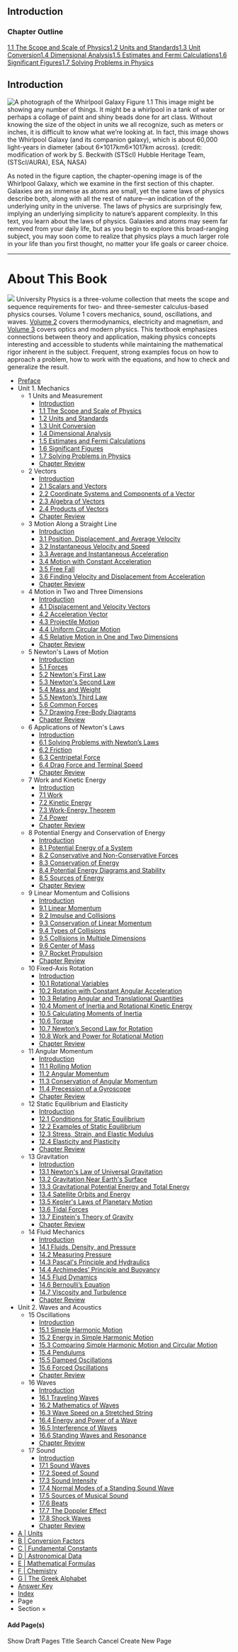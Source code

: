 ##  Introduction 

### Chapter Outline

[1.1 The Scope and Scale of Physics][1][1.2 Units and Standards][2][1.3 Unit Conversion][3][1.4 Dimensional Analysis][4][1.5 Estimates and Fermi Calculations][5][1.6 Significant Figures][6][1.7 Solving Problems in Physics][7]

## Introduction

![A photograph of the Whirlpool Galaxy][8] Figure 1.1 This image might be showing any number of things. It might be a whirlpool in a tank of water or perhaps a collage of paint and shiny beads done for art class. Without knowing the size of the object in units we all recognize, such as meters or inches, it is difficult to know what we’re looking at. In fact, this image shows the Whirlpool Galaxy (and its companion galaxy), which is about 60,000 light-years in diameter (about 6×1017km6×1017km across). (credit: modification of work by S. Beckwith (STScI) Hubble Heritage Team, (STScI/AURA), ESA, NASA)

As noted in the figure caption, the chapter-opening image is of the Whirlpool Galaxy, which we examine in the first section of this chapter. Galaxies are as immense as atoms are small, yet the same laws of physics describe both, along with all the rest of nature—an indication of the underlying unity in the universe. The laws of physics are surprisingly few, implying an underlying simplicity to nature’s apparent complexity. In this text, you learn about the laws of physics. Galaxies and atoms may seem far removed from your daily life, but as you begin to explore this broad-ranging subject, you may soon come to realize that physics plays a much larger role in your life than you first thought, no matter your life goals or career choice.

* * *

# About This Book

![][9] University Physics is a three-volume collection that meets the scope and sequence requirements for two- and three-semester calculus-based physics courses. Volume 1 covers mechanics, sound, oscillations, and waves. [Volume 2][10] covers thermodynamics, electricity and magnetism, and [Volume 3][11] covers optics and modern physics. This textbook emphasizes connections between theory and application, making physics concepts interesting and accessible to students while maintaining the mathematical rigor inherent in the subject. Frequent, strong examples focus on how to approach a problem, how to work with the equations, and how to check and generalize the result. 

  - [ Preface ][12]
  - Unit 1. Mechanics 
    - 1 Units and Measurement 
      - [ Introduction ][13]
      - [ 1.1 The Scope and Scale of Physics ][14]
      - [ 1.2 Units and Standards ][15]
      - [ 1.3 Unit Conversion ][16]
      - [ 1.4 Dimensional Analysis ][17]
      - [ 1.5 Estimates and Fermi Calculations ][18]
      - [ 1.6 Significant Figures ][19]
      - [ 1.7 Solving Problems in Physics ][20]
      - [ Chapter Review ][21]
    - 2 Vectors 
      - [ Introduction ][22]
      - [ 2.1 Scalars and Vectors ][23]
      - [ 2.2 Coordinate Systems and Components of a Vector ][24]
      - [ 2.3 Algebra of Vectors ][25]
      - [ 2.4 Products of Vectors ][26]
      - [ Chapter Review ][27]
    - 3 Motion Along a Straight Line 
      - [ Introduction ][28]
      - [ 3.1 Position, Displacement, and Average Velocity ][29]
      - [ 3.2 Instantaneous Velocity and Speed ][30]
      - [ 3.3 Average and Instantaneous Acceleration ][31]
      - [ 3.4 Motion with Constant Acceleration ][32]
      - [ 3.5 Free Fall ][33]
      - [ 3.6 Finding Velocity and Displacement from Acceleration ][34]
      - [ Chapter Review ][35]
    - 4 Motion in Two and Three Dimensions 
      - [ Introduction ][36]
      - [ 4.1 Displacement and Velocity Vectors ][37]
      - [ 4.2 Acceleration Vector ][38]
      - [ 4.3 Projectile Motion ][39]
      - [ 4.4 Uniform Circular Motion ][40]
      - [ 4.5 Relative Motion in One and Two Dimensions ][41]
      - [ Chapter Review ][42]
    - 5 Newton's Laws of Motion 
      - [ Introduction ][43]
      - [ 5.1 Forces ][44]
      - [ 5.2 Newton's First Law ][45]
      - [ 5.3 Newton's Second Law ][46]
      - [ 5.4 Mass and Weight ][47]
      - [ 5.5 Newton’s Third Law ][48]
      - [ 5.6 Common Forces ][49]
      - [ 5.7 Drawing Free-Body Diagrams ][50]
      - [ Chapter Review ][51]
    - 6 Applications of Newton's Laws 
      - [ Introduction ][52]
      - [ 6.1 Solving Problems with Newton’s Laws ][53]
      - [ 6.2 Friction ][54]
      - [ 6.3 Centripetal Force ][55]
      - [ 6.4 Drag Force and Terminal Speed ][56]
      - [ Chapter Review ][57]
    - 7 Work and Kinetic Energy 
      - [ Introduction ][58]
      - [ 7.1 Work ][59]
      - [ 7.2 Kinetic Energy ][60]
      - [ 7.3 Work-Energy Theorem ][61]
      - [ 7.4 Power ][62]
      - [ Chapter Review ][63]
    - 8 Potential Energy and Conservation of Energy 
      - [ Introduction ][64]
      - [ 8.1 Potential Energy of a System ][65]
      - [ 8.2 Conservative and Non-Conservative Forces ][66]
      - [ 8.3 Conservation of Energy ][67]
      - [ 8.4 Potential Energy Diagrams and Stability ][68]
      - [ 8.5 Sources of Energy ][69]
      - [ Chapter Review ][70]
    - 9 Linear Momentum and Collisions 
      - [ Introduction ][71]
      - [ 9.1 Linear Momentum ][72]
      - [ 9.2 Impulse and Collisions ][73]
      - [ 9.3 Conservation of Linear Momentum ][74]
      - [ 9.4 Types of Collisions ][75]
      - [ 9.5 Collisions in Multiple Dimensions ][76]
      - [ 9.6 Center of Mass ][77]
      - [ 9.7 Rocket Propulsion ][78]
      - [ Chapter Review ][79]
    - 10 Fixed-Axis Rotation 
      - [ Introduction ][80]
      - [ 10.1 Rotational Variables ][81]
      - [ 10.2 Rotation with Constant Angular Acceleration ][82]
      - [ 10.3 Relating Angular and Translational Quantities ][83]
      - [ 10.4 Moment of Inertia and Rotational Kinetic Energy ][84]
      - [ 10.5 Calculating Moments of Inertia ][85]
      - [ 10.6 Torque ][86]
      - [ 10.7 Newton’s Second Law for Rotation ][87]
      - [ 10.8 Work and Power for Rotational Motion ][88]
      - [ Chapter Review ][89]
    - 11 Angular Momentum 
      - [ Introduction ][90]
      - [ 11.1 Rolling Motion ][91]
      - [ 11.2 Angular Momentum ][92]
      - [ 11.3 Conservation of Angular Momentum ][93]
      - [ 11.4 Precession of a Gyroscope ][94]
      - [ Chapter Review ][95]
    - 12 Static Equilibrium and Elasticity 
      - [ Introduction ][96]
      - [ 12.1 Conditions for Static Equilibrium ][97]
      - [ 12.2 Examples of Static Equilibrium ][98]
      - [ 12.3 Stress, Strain, and Elastic Modulus ][99]
      - [ 12.4 Elasticity and Plasticity ][100]
      - [ Chapter Review ][101]
    - 13 Gravitation 
      - [ Introduction ][102]
      - [ 13.1 Newton's Law of Universal Gravitation ][103]
      - [ 13.2 Gravitation Near Earth's Surface ][104]
      - [ 13.3 Gravitational Potential Energy and Total Energy ][105]
      - [ 13.4 Satellite Orbits and Energy ][106]
      - [ 13.5 Kepler's Laws of Planetary Motion ][107]
      - [ 13.6 Tidal Forces ][108]
      - [ 13.7 Einstein's Theory of Gravity ][109]
      - [ Chapter Review ][110]
    - 14 Fluid Mechanics 
      - [ Introduction ][111]
      - [ 14.1 Fluids, Density, and Pressure ][112]
      - [ 14.2 Measuring Pressure ][113]
      - [ 14.3 Pascal's Principle and Hydraulics ][114]
      - [ 14.4 Archimedes’ Principle and Buoyancy ][115]
      - [ 14.5 Fluid Dynamics ][116]
      - [ 14.6 Bernoulli’s Equation ][117]
      - [ 14.7 Viscosity and Turbulence ][118]
      - [ Chapter Review ][119]
  - Unit 2. Waves and Acoustics 
    - 15 Oscillations 
      - [ Introduction ][120]
      - [ 15.1 Simple Harmonic Motion ][121]
      - [ 15.2 Energy in Simple Harmonic Motion ][122]
      - [ 15.3 Comparing Simple Harmonic Motion and Circular Motion ][123]
      - [ 15.4 Pendulums ][124]
      - [ 15.5 Damped Oscillations ][125]
      - [ 15.6 Forced Oscillations ][126]
      - [ Chapter Review ][127]
    - 16 Waves 
      - [ Introduction ][128]
      - [ 16.1 Traveling Waves ][129]
      - [ 16.2 Mathematics of Waves ][130]
      - [ 16.3 Wave Speed on a Stretched String ][131]
      - [ 16.4 Energy and Power of a Wave ][132]
      - [ 16.5 Interference of Waves ][133]
      - [ 16.6 Standing Waves and Resonance ][134]
      - [ Chapter Review ][135]
    - 17 Sound 
      - [ Introduction ][136]
      - [ 17.1 Sound Waves ][137]
      - [ 17.2 Speed of Sound ][138]
      - [ 17.3 Sound Intensity ][139]
      - [ 17.4 Normal Modes of a Standing Sound Wave ][140]
      - [ 17.5 Sources of Musical Sound ][141]
      - [ 17.6 Beats ][142]
      - [ 17.7 The Doppler Effect ][143]
      - [ 17.8 Shock Waves ][144]
      - [ Chapter Review ][145]
  - [ A | Units ][146]
  - [ B | Conversion Factors ][147]
  - [ C | Fundamental Constants ][148]
  - [ D | Astronomical Data ][149]
  - [ E | Mathematical Formulas ][150]
  - [ F | Chemistry ][151]
  - [ G | The Greek Alphabet ][152]
  - [ Answer Key ][153]
  - [ Index ][154]
  - Page
  - Section
×

#### Add Page(s)

Show Draft Pages  Title  Search Cancel Create New Page

   [1]: /contents/d50f6e32-0fda-46ef-a362-9bd36ca7c97d@11.28:2e2ae034-543a-4c1c-a6df-cf674017325f@10#24001
   [2]: /contents/d50f6e32-0fda-46ef-a362-9bd36ca7c97d@11.28:78458ad4-769a-45d1-a981-1abe1b108fd9@8#53177
   [3]: /contents/d50f6e32-0fda-46ef-a362-9bd36ca7c97d@11.28:6bbcd937-08f6-45c4-b450-191c47a56297@8#89345
   [4]: /contents/d50f6e32-0fda-46ef-a362-9bd36ca7c97d@11.28:03efdcf9-3211-46a6-9f8a-52a7905354a7@10#62619
   [5]: /contents/d50f6e32-0fda-46ef-a362-9bd36ca7c97d@11.28:76d56392-65be-4090-8b96-10b3b4057815@8#51078
   [6]: /contents/d50f6e32-0fda-46ef-a362-9bd36ca7c97d@11.28:0bd0d1a2-b9b3-4d4b-b20a-9c562995525b@12#33477
   [7]: /contents/d50f6e32-0fda-46ef-a362-9bd36ca7c97d@11.28:83d306a2-2cb3-4c07-a993-194744affb8a@11#41972
   [8]: https://cnx.org/resources/1c7486d8b48cc9c5b2b8814fce5eb1638b538fa2
   [9]: https://d3bxy9euw4e147.cloudfront.net/oscms-prodcms/media/documents/university_physics-v1.png
   [10]: https://openstax.org/details/books/university-physics-volume-2
   [11]: https://openstax.org/details/books/university-physics-volume-3
   [12]: /contents/1Q9uMg_a@11.28:Gofkr9Oy/Preface
   [13]: /contents/1Q9uMg_a@11.28:bG-_rWXy@9/Introduction
   [14]: /contents/1Q9uMg_a@11.28:LirgNFQ6/1-1-The-Scope-and-Scale-of-Physics
   [15]: /contents/1Q9uMg_a@11.28:eEWK1Haa/1-2-Units-and-Standards
   [16]: /contents/1Q9uMg_a@11.28:a7zZNwj2/1-3-Unit-Conversion
   [17]: /contents/1Q9uMg_a@11.28:A-_c-TIR/1-4-Dimensional-Analysis
   [18]: /contents/1Q9uMg_a@11.28:dtVjkmW-/1-5-Estimates-and-Fermi-Calculations
   [19]: /contents/1Q9uMg_a@11.28:C9DRormz/1-6-Significant-Figures
   [20]: /contents/1Q9uMg_a@11.28:g9MGoiyz/1-7-Solving-Problems-in-Physics
   [21]: /contents/1Q9uMg_a@11.28:8yFBtNIX/Chapter-Review
   [22]: /contents/1Q9uMg_a@11.28:CEzSxrSw/Introduction
   [23]: /contents/1Q9uMg_a@11.28:ffNtT2kw/2-1-Scalars-and-Vectors
   [24]: /contents/1Q9uMg_a@11.28:gE8grRKS/2-2-Coordinate-Systems-and-Components-of-a-Vector
   [25]: /contents/1Q9uMg_a@11.28:epBrNqEK/2-3-Algebra-of-Vectors
   [26]: /contents/1Q9uMg_a@11.28:Bioz__AG/2-4-Products-of-Vectors
   [27]: /contents/1Q9uMg_a@11.28:YYRm2YA3/Chapter-Review
   [28]: /contents/1Q9uMg_a@11.28:CYfH-Eos/Introduction
   [29]: /contents/1Q9uMg_a@11.28:Ci_uWRMI/3-1-Position-Displacement-and-Average-Velocity
   [30]: /contents/1Q9uMg_a@11.28:Ej8o3nbb/3-2-Instantaneous-Velocity-and-Speed
   [31]: /contents/1Q9uMg_a@11.28:9sGFP-Wq/3-3-Average-and-Instantaneous-Acceleration
   [32]: /contents/1Q9uMg_a@11.28:2BM0Q1np/3-4-Motion-with-Constant-Acceleration
   [33]: /contents/1Q9uMg_a@11.28:mJu6YvwH/3-5-Free-Fall
   [34]: /contents/1Q9uMg_a@11.28:7tuuXxME/3-6-Finding-Velocity-and-Displacement-from-Acceleration
   [35]: /contents/1Q9uMg_a@11.28:IS2yb3Bc/Chapter-Review
   [36]: /contents/1Q9uMg_a@11.28:MF6IHhj5/Introduction
   [37]: /contents/1Q9uMg_a@11.28:3HgOmCKH/4-1-Displacement-and-Velocity-Vectors
   [38]: /contents/1Q9uMg_a@11.28:mL8QS2EY/4-2-Acceleration-Vector
   [39]: /contents/1Q9uMg_a@11.28:WYkTSXgj/4-3-Projectile-Motion
   [40]: /contents/1Q9uMg_a@11.28:py6Hulz7/4-4-Uniform-Circular-Motion
   [41]: /contents/1Q9uMg_a@11.28:XUZSxANA/4-5-Relative-Motion-in-One-and-Two-Dimensions
   [42]: /contents/1Q9uMg_a@11.28:2cmfxapY/Chapter-Review
   [43]: /contents/1Q9uMg_a@11.28:FexZCg8P/Introduction
   [44]: /contents/1Q9uMg_a@11.28:2wjjC0Bu/5-1-Forces
   [45]: /contents/1Q9uMg_a@11.28:42Us8YNa/5-2-Newton-s-First-Law
   [46]: /contents/1Q9uMg_a@11.28:u_8YtBmq/5-3-Newton-s-Second-Law
   [47]: /contents/1Q9uMg_a@11.28:aAA3IrFE/5-4-Mass-and-Weight
   [48]: /contents/1Q9uMg_a@11.28:YCpR2t2v/5-5-Newton-s-Third-Law
   [49]: /contents/1Q9uMg_a@11.28:dRfHU006/5-6-Common-Forces
   [50]: /contents/1Q9uMg_a@11.28:WV77RCAx/5-7-Drawing-Free-Body-Diagrams
   [51]: /contents/1Q9uMg_a@11.28:bxUwQMDC/Chapter-Review
   [52]: /contents/1Q9uMg_a@11.28:EeUZi8SA/Introduction
   [53]: /contents/1Q9uMg_a@11.28:6BHJgM9i/6-1-Solving-Problems-with-Newton-s-Laws
   [54]: /contents/1Q9uMg_a@11.28:k3hWWhIP/6-2-Friction
   [55]: /contents/1Q9uMg_a@11.28:40XjF4O6/6-3-Centripetal-Force
   [56]: /contents/1Q9uMg_a@11.28:NqJnTUzb/6-4-Drag-Force-and-Terminal-Speed
   [57]: /contents/1Q9uMg_a@11.28:6tZRM940/Chapter-Review
   [58]: /contents/1Q9uMg_a@11.28:VJ8mJ9Rr/Introduction
   [59]: /contents/1Q9uMg_a@11.28:Bi6UHYeT/7-1-Work
   [60]: /contents/1Q9uMg_a@11.28:M-OHAoOp/7-2-Kinetic-Energy
   [61]: /contents/1Q9uMg_a@11.28:KPQmVMyj/7-3-Work-Energy-Theorem
   [62]: /contents/1Q9uMg_a@11.28:MI1MfqW8/7-4-Power
   [63]: /contents/1Q9uMg_a@11.28:HMhQxkCE/Chapter-Review
   [64]: /contents/1Q9uMg_a@11.28:64DovulW/Introduction
   [65]: /contents/1Q9uMg_a@11.28:82o9_VaX/8-1-Potential-Energy-of-a-System
   [66]: /contents/1Q9uMg_a@11.28:ufY9y-jc/8-2-Conservative-and-Non-Conservative-Forces
   [67]: /contents/1Q9uMg_a@11.28:wiEHqxVf/8-3-Conservation-of-Energy
   [68]: /contents/1Q9uMg_a@11.28:pK42le0Q/8-4-Potential-Energy-Diagrams-and-Stability
   [69]: /contents/1Q9uMg_a@11.28:lgXKlqRg/8-5-Sources-of-Energy
   [70]: /contents/1Q9uMg_a@11.28:ekOTjiU6/Chapter-Review
   [71]: /contents/1Q9uMg_a@11.28:ZH3AtgHl/Introduction
   [72]: /contents/1Q9uMg_a@11.28:ZTNJBCxX/9-1-Linear-Momentum
   [73]: /contents/1Q9uMg_a@11.28:Myzp-NnQ/9-2-Impulse-and-Collisions
   [74]: /contents/1Q9uMg_a@11.28:EVTGRjXs/9-3-Conservation-of-Linear-Momentum
   [75]: /contents/1Q9uMg_a@11.28:J8UFnbPV/9-4-Types-of-Collisions
   [76]: /contents/1Q9uMg_a@11.28:9OqcIAJc/9-5-Collisions-in-Multiple-Dimensions
   [77]: /contents/1Q9uMg_a@11.28:Aeud3bdT/9-6-Center-of-Mass
   [78]: /contents/1Q9uMg_a@11.28:E-faS5yN/9-7-Rocket-Propulsion
   [79]: /contents/1Q9uMg_a@11.28:KZu_UBk-/Chapter-Review
   [80]: /contents/1Q9uMg_a@11.28:ZQ1eDBca/Introduction
   [81]: /contents/1Q9uMg_a@11.28:SxqQzd_b/10-1-Rotational-Variables
   [82]: /contents/1Q9uMg_a@11.28:8mDgWrt7/10-2-Rotation-with-Constant-Angular-Acceleration
   [83]: /contents/1Q9uMg_a@11.28:V7Fr-AEP/10-3-Relating-Angular-and-Translational-Quantities
   [84]: /contents/1Q9uMg_a@11.28:Gw9kWuKT/10-4-Moment-of-Inertia-and-Rotational-Kinetic-Energy
   [85]: /contents/1Q9uMg_a@11.28:jVqv7gI2/10-5-Calculating-Moments-of-Inertia
   [86]: /contents/1Q9uMg_a@11.28:vhMrT_qr/10-6-Torque
   [87]: /contents/1Q9uMg_a@11.28:JXOmS3vN/10-7-Newton-s-Second-Law-for-Rotation
   [88]: /contents/1Q9uMg_a@11.28:nhmf1EG4/10-8-Work-and-Power-for-Rotational-Motion
   [89]: /contents/1Q9uMg_a@11.28:0r653JTW/Chapter-Review
   [90]: /contents/1Q9uMg_a@11.28:NyV2n7Oq/Introduction
   [91]: /contents/1Q9uMg_a@11.28:dnFemUBK/11-1-Rolling-Motion
   [92]: /contents/1Q9uMg_a@11.28:k4Dco3Mt/11-2-Angular-Momentum
   [93]: /contents/1Q9uMg_a@11.28:JmOmbgy5/11-3-Conservation-of-Angular-Momentum
   [94]: /contents/1Q9uMg_a@11.28:KGcHEtHU/11-4-Precession-of-a-Gyroscope
   [95]: /contents/1Q9uMg_a@11.28:9NgCowr5/Chapter-Review
   [96]: /contents/1Q9uMg_a@11.28:90Eu1WPZ/Introduction
   [97]: /contents/1Q9uMg_a@11.28:3o8fTrAL/12-1-Conditions-for-Static-Equilibrium
   [98]: /contents/1Q9uMg_a@11.28:cramDUxr/12-2-Examples-of-Static-Equilibrium
   [99]: /contents/1Q9uMg_a@11.28:32dZxKXA/12-3-Stress-Strain-and-Elastic-Modulus
   [100]: /contents/1Q9uMg_a@11.28:aEDgMY5o/12-4-Elasticity-and-Plasticity
   [101]: /contents/1Q9uMg_a@11.28:S59EnreK/Chapter-Review
   [102]: /contents/1Q9uMg_a@11.28:Lk3KDgPj/Introduction
   [103]: /contents/1Q9uMg_a@11.28:9tOwyLMh/13-1-Newton-s-Law-of-Universal-Gravitation
   [104]: /contents/1Q9uMg_a@11.28:ZQp8uV2Y/13-2-Gravitation-Near-Earth-s-Surface
   [105]: /contents/1Q9uMg_a@11.28:AQPuLbsU/13-3-Gravitational-Potential-Energy-and-Total-Energy
   [106]: /contents/1Q9uMg_a@11.28:uXoQ4NmL/13-4-Satellite-Orbits-and-Energy
   [107]: /contents/1Q9uMg_a@11.28:8sj3SsYT/13-5-Kepler-s-Laws-of-Planetary-Motion
   [108]: /contents/1Q9uMg_a@11.28:ZCslhZGs/13-6-Tidal-Forces
   [109]: /contents/1Q9uMg_a@11.28:xxzojLEU/13-7-Einstein-s-Theory-of-Gravity
   [110]: /contents/1Q9uMg_a@11.28:1UwCtn9M/Chapter-Review
   [111]: /contents/1Q9uMg_a@11.28:d8JIWN-2/Introduction
   [112]: /contents/1Q9uMg_a@11.28:96trJLAt/14-1-Fluids-Density-and-Pressure
   [113]: /contents/1Q9uMg_a@11.28:JbZ7D1Wz/14-2-Measuring-Pressure
   [114]: /contents/1Q9uMg_a@11.28:UI87iBZE/14-3-Pascal-s-Principle-and-Hydraulics
   [115]: /contents/1Q9uMg_a@11.28:J51paweA/14-4-Archimedes-Principle-and-Buoyancy
   [116]: /contents/1Q9uMg_a@11.28:Ac6MrFGl/14-5-Fluid-Dynamics
   [117]: /contents/1Q9uMg_a@11.28:_ZEOF8iA/14-6-Bernoulli-s-Equation
   [118]: /contents/1Q9uMg_a@11.28:2IQXarkd/14-7-Viscosity-and-Turbulence
   [119]: /contents/1Q9uMg_a@11.28:RV5Sp1lJ/Chapter-Review
   [120]: /contents/1Q9uMg_a@11.28:S0Xjvj0h/Introduction
   [121]: /contents/1Q9uMg_a@11.28:-oRwvwlF/15-1-Simple-Harmonic-Motion
   [122]: /contents/1Q9uMg_a@11.28:yQovM2tI/15-2-Energy-in-Simple-Harmonic-Motion
   [123]: /contents/1Q9uMg_a@11.28:KNZ0RdAi/15-3-Comparing-Simple-Harmonic-Motion-and-Circular-Motion
   [124]: /contents/1Q9uMg_a@11.28:igXN5ZHF/15-4-Pendulums
   [125]: /contents/1Q9uMg_a@11.28:_9ngt7Ks/15-5-Damped-Oscillations
   [126]: /contents/1Q9uMg_a@11.28:I8vxzBp3/15-6-Forced-Oscillations
   [127]: /contents/1Q9uMg_a@11.28:AC6sa4C3/Chapter-Review
   [128]: /contents/1Q9uMg_a@11.28:d5zC34k2/Introduction
   [129]: /contents/1Q9uMg_a@11.28:D2-YopLJ/16-1-Traveling-Waves
   [130]: /contents/1Q9uMg_a@11.28:eW_cK0ML/16-2-Mathematics-of-Waves
   [131]: /contents/1Q9uMg_a@11.28:4PtYELqr/16-3-Wave-Speed-on-a-Stretched-String
   [132]: /contents/1Q9uMg_a@11.28:SXupocJY/16-4-Energy-and-Power-of-a-Wave
   [133]: /contents/1Q9uMg_a@11.28:atV-gRHg/16-5-Interference-of-Waves
   [134]: /contents/1Q9uMg_a@11.28:3TiPWBTA/16-6-Standing-Waves-and-Resonance
   [135]: /contents/1Q9uMg_a@11.28:PspzQ7C7/Chapter-Review
   [136]: /contents/1Q9uMg_a@11.28:0Fa83zYS/Introduction
   [137]: /contents/1Q9uMg_a@11.28:B3zy4pYl/17-1-Sound-Waves
   [138]: /contents/1Q9uMg_a@11.28:C3iA05uy/17-2-Speed-of-Sound
   [139]: /contents/1Q9uMg_a@11.28:r3A2YRIg/17-3-Sound-Intensity
   [140]: /contents/1Q9uMg_a@11.28:XFnA-ht0/17-4-Normal-Modes-of-a-Standing-Sound-Wave
   [141]: /contents/1Q9uMg_a@11.28:x79ZrGwO/17-5-Sources-of-Musical-Sound
   [142]: /contents/1Q9uMg_a@11.28:DysbcDRT/17-6-Beats
   [143]: /contents/1Q9uMg_a@11.28:PvhB0MVY/17-7-The-Doppler-Effect
   [144]: /contents/1Q9uMg_a@11.28:ona1AQr1/17-8-Shock-Waves
   [145]: /contents/1Q9uMg_a@11.28:XNUDZKUk/Chapter-Review
   [146]: /contents/1Q9uMg_a@11.28:Kglg_o39/A-Units
   [147]: /contents/1Q9uMg_a@11.28:c5g1awJ5/B-Conversion-Factors
   [148]: /contents/1Q9uMg_a@11.28:7P5bvslo/C-Fundamental-Constants
   [149]: /contents/1Q9uMg_a@11.28:Svn-InHT/D-Astronomical-Data
   [150]: /contents/1Q9uMg_a@11.28:rUXhdAXe/E-Mathematical-Formulas
   [151]: /contents/1Q9uMg_a@11.28:ogTcCZzy/F-Chemistry
   [152]: /contents/1Q9uMg_a@11.28:bDaW-mfV/G-The-Greek-Alphabet
   [153]: /contents/1Q9uMg_a@11.28:5qqYClIo/Answer-Key
   [154]: /contents/1Q9uMg_a@11.28:cqPvIeML/Index

